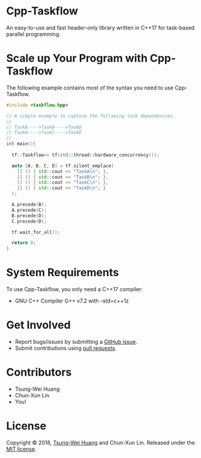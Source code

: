 # Cpp-Taskflow
An easy-to-use and fast header-only library written in C++17 for task-based parallel programming.

# Scale up Your Program with Cpp-Taskflow

The following example contains most of the syntax you need to use Cpp-Taskflow.

```cpp
#include <taskflow.hpp>

// A simple example to capture the following task dependencies.
//
// TaskA---->TaskB---->TaskD
// TaskA---->TaskC---->TaskD
//
int main(){
  
  tf::Taskflow<> tf(std::thread::hardware_concurrency());

  auto [A, B, C, D] = tf.silent_emplace(
    [] () { std::cout << "TaskA\n"; },
    [] () { std::cout << "TaskB\n"; },
    [] () { std::cout << "TaskC\n"; },
    [] () { std::cout << "TaskD\n"; }
  );  

  A.precede(B);
  A.precede(C);
  B.precede(D);
  C.precede(D);

  tf.wait_for_all(); 

  return 0;
}

```

# System Requirements
To use Cpp-Taskflow, you only need a C++17 compiler:
- GNU C++ Compiler G++ v7.2 with -std=c++1z

# Get Involved
+ Report bugs/issues by submitting a <a href="https://github.com/twhuang-uiuc/cpp-taskflow/issues">GitHub issue</a>.
+ Submit contributions using <a href="https://github.com/twhuang-uiuc/cpp-taskflow/pulls">pull requests<a>.

# Contributors
+ Tsung-Wei Huang
+ Chun-Xun Lin
+ You!

# License

Copyright © 2018, [Tsung-Wei Huang](http://web.engr.illinois.edu/~thuang19/) and Chun-Xun Lin.
Released under the [MIT license](https://github.com/twhuang-uiuc/cpp-taskflow/blob/master/LICENSE).
